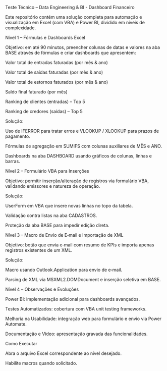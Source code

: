 Teste Técnico – Data Engineering & BI - Dashboard Financeiro

Este repositório contém uma solução completa para automação e visualização em Excel (com VBA) e Power BI, dividido em níveis de complexidade.

Nível 1 – Fórmulas e Dashboards Excel

Objetivo: em até 90 minutos, preencher colunas de datas e valores na aba BASE através de fórmulas e criar dashboards que apresentem:

Valor total de entradas faturadas (por mês & ano)

Valor total de saídas faturadas (por mês & ano)

Valor total de estornos faturados (por mês & ano)

Saldo final faturado (por mês)

Ranking de clientes (entradas) – Top 5

Ranking de credores (saídas) – Top 5

Solução:

Uso de IFERROR para tratar erros e VLOOKUP / XLOOKUP para prazos de pagamento.

Fórmulas de agregação em SUMIFS com colunas auxiliares de MÊS e ANO.

Dashboards na aba DASHBOARD usando gráficos de colunas, linhas e barras.

Nível 2 – Formulário VBA para Inserções

Objetivo: permitir inserção/alteração de registros via formulário VBA, validando emissores e natureza de operação.

Solução:

UserForm em VBA que insere novas linhas no topo da tabela.

Validação contra listas na aba CADASTROS.

Proteção da aba BASE para impedir edição direta.

Nível 3 – Macro de Envio de E‑mail e Importação de XML

Objetivo: botão que envia e‑mail com resumo de KPIs e importa apenas registros existentes de um XML.

Solução:

Macro usando Outlook.Application para envio de e‑mail.

Parsing de XML via MSXML2.DOMDocument e inserção seletiva em BASE.


Nível 4 – Observações e Evoluções

Power BI: implementação adicional para dashboards avançados.

Testes Automatizados: cobertura com VBA unit testing frameworks.

Melhoria na Usabilidade: integração web para formulário e envio via Power Automate.

Documentação e Vídeo: apresentação gravada das funcionalidades.

Como Executar

Abra o arquivo Excel correspondente ao nível desejado.

Habilite macros quando solicitado.


